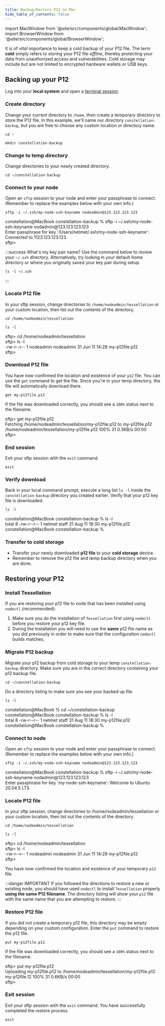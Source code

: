 ```yaml
---
title: Backup/Restore P12 on Mac
hide_table_of_contents: false
---
```


import MacWindow from '@site/src/components/global/MacWindow';
import BrowserWindow from '@site/src/components/global/BrowserWindow';

<head>
  <title>Backup or Restore your P12 Key - Macintosh</title>
  <meta
    name="description"
    content="This document will help to backup or restore a p12 file private key file necessary to join the network."
  />
</head>

It is of _vital_ importance to keep a cold backup of your P12 file.  The term **cold** simply refers to storing your P12 file _offline_, thereby protecting your data from unauthorized access and vulnerabilities. Cold storage may include but are not limited to encrypted hardware wallets or USB keys.

## Backing up your P12

Log into your **local system** and open a [terminal session](/validate/resources/accessMac).

### Create directory

Change your current directory to `/home`, then create a temporary directory to store the P12 file. In this example, we'll name our directory `constellation-backup`, but you are free to choose any custom location or directory name.

```
cd ~
```

```
mkdir constellation-backup
```

### Change to temp directory

Change directories to your newly created directory.

```
cd ~/constellation-backup
```

### Connect to your node

Open an `sftp` session to your node and enter your passphrase to connect. (Remember to replace the examples below with your own info.)
```
sftp -i ~/.ssh/my-node-ssh-keyname nodeadmin@123.123.123.123
```

<MacWindow>
constellation@MacBook constellation-backup % sftp -i ~/.ssh/my-node-ssh-keyname nodadmin@123.123.123.123<br />
Enter passphrase for key '/Users/netmet/.ssh/my-node-ssh-keyname': <br />
Connected to 1123.123.123.123.<br />
sftp><br />
</MacWindow>

:::success What's my key pair name?
Use the command below to review your `~/.ssh` directory. Alternatively, try looking in your default home directory or where you originally saved your key pair during setup.

```
ls -l ~/.ssh
```
:::

### Locate P12 file

In your sftp session, change directories to `/home/nodeadmin/tessellation` or your custom location, then list out the contents of the directory.

```
cd /home/nodeadmin/tessellation
```
```
ls -l
```
<MacWindow>
sftp> cd /home/nodeadmin/tessellation<br />
sftp> ls -l<br />
-rw-r--r--    1 nodeadmin nodeadmin       31 Jun 11 14:28 my-p12file.p12<br />
sftp> <br />
</MacWindow>

### Download P12 file

You have now confirmed the location and existence of your `p12` file.  You can use the `get` command to get the file.  Since you're in your temp directory, the file will automatically download there.

```
get my-p12file.p12
```

If the file was downloaded correctly, you should see a `100%` status next to the filename.

<MacWindow>
sftp> get my-p12file.p12<br />
Fetching /home/nodeadmin/tessellation/my-p12file.p12 to my-p12file.p12<br />
/home/nodeadmin/tessellation/my-p12file.p12   100%   31     0.3KB/s   00:00<br /> 
sftp> <br />
</MacWindow>

### End session

Exit your sftp session with the `exit` command.
```
exit
```

### Verify download

Back in your local command prompt, execute a long list `ls -l` inside the `constellation-backup` directory you created earlier. Verify that your p12 key file is downloaded.
```
ls -l
```
<MacWindow>
constellation@MacBook constellation-backup % ls -l<br />
total 8
-rw-r--r--  1 netmet  staff  31 Aug 11 18:30 my-p12file.p12
constellation@MacBook constellation-backup %
</MacWindow>

### Transfer to cold storage
- Transfer your newly downloaded **p12 file** to your **cold storage** device.  
- Remember to remove the p12 file and temp backup directory when you are done.


## Restoring your P12

### Install Tessellation

If you are restoring your p12 file to node that has been installed using `nodectl` (recommended): 
1. Make sure you do the installation of `Tessellation` first using `nodectl` before you restore your p12 key file.
2. During the installation you will need to use the **same** p12 file name as you did previously in order to make sure that the configuration `nodectl` builds matches.

### Migrate P12 backup

Migrate your p12 backup from cold storage to your temp `constellation-backup` directory. Make sure you are in the correct directory containing your p12 backup file.

```
cd ~/constellation-backup
```

Do a directory listing to make sure you see your backed up file.

```
ls -l
```

<MacWindow>
constellation@MacBook % cd ~/constellation-backup<br />
constellation@MacBook constellation-backup % ls -l<br />
total 8
-rw-r--r--  1 netmet  staff  31 Aug 11 18:30 my-p12file.p12
constellation@MacBook constellation-backup %
</MacWindow>

### Connect to node

Open an `sftp` session to your node and enter your passphrase to connect. (Remember to replace the examples below with your own info.)

```
sftp -i ~/.ssh/my-node-ssh-keyname nodeadmin@123.123.123.123
```
<MacWindow>
constellation@MacBook constellation-backup % sftp -i ~/.ssh/my-node-ssh-keyname nodadmin@123.123.123.123<br />
Enter passphrase for key 'my-node-ssh-keyname': 
Welcome to Ubuntu 20.04.5 LTS<br />
</MacWindow>

### Locate P12 file

In your sftp session, change directories to /home/nodeadmin/tessellation or your custom location, then list out the contents of the directory.

```
cd /home/nodeadmin/tessellation
```
```
ls -l
```

<MacWindow>
sftp> cd /home/nodeadmin/tessellation<br />
sftp> ls -l<br />
-rw-r--r--    1 nodeadmin nodeadmin       31 Jun 11 14:28 my-p12file.p12<br />
sftp> <br />
</MacWindow>

You have now confirmed the location and existence of your temporary `p12` file.

:::danger IMPORTANT
If you followed the directions to restore a new or existing node, you should have used `nodectl` to install
`Tessellation` properly **using the same P12 filename**.  The directory listing will show your `p12` file with the 
same name that you are attempting to restore.
:::

### Restore P12 file

If you did not create a temporary p12 file, this directory may be empty depending on your custom configuration. Enter the `put` command to restore the p12 file.

```
put my-p12file.p12
```
If the file was downloaded correctly, you should see a `100%` status next to the filename.

<MacWindow>
sftp> put my-p12file.p12<br />
Uploading my-p12file.p12 to /home/nodeadmin/tessellation/my-p12file.p12<br />
my-p12file.12   100%   31     0.6KB/s   00:00    <br />
sftp> <br />
</MacWindow>

### Exit session

Exit your sftp session with the `exit` command. You have successfully completed the restore process.

```
exit
```